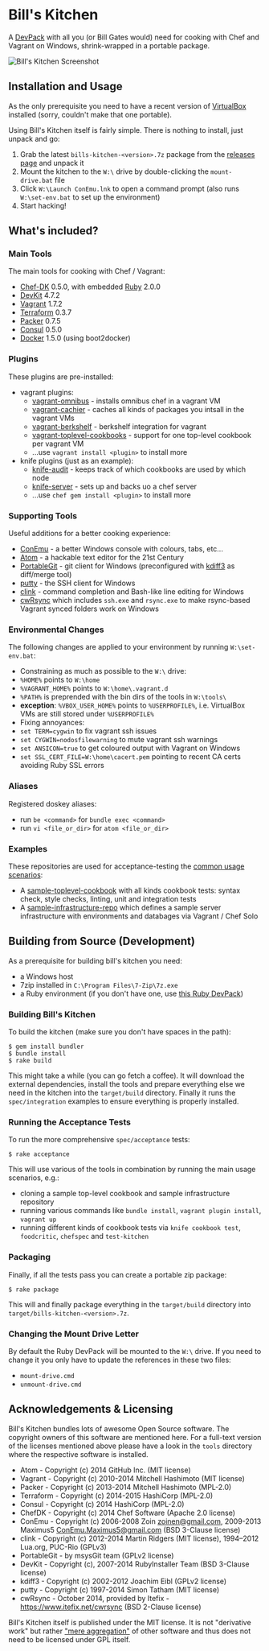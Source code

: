 
# Bill's Kitchen

A [DevPack](http://blog.tknerr.de/blog/2014/10/09/devpack-philosophy-aka-works-on-your-machine/) with all you (or Bill Gates would) need for cooking with Chef and Vagrant on Windows, shrink-wrapped in a portable package.

![Bill's Kitchen Screenshot](https://raw.github.com/tknerr/bills-kitchen/master/doc/bills_kitchen_screenshot.png)

## Installation and Usage

As the only prerequisite you need to have a recent version of [VirtualBox](https://www.virtualbox.org/wiki/Downloads) installed (sorry, couldn't make that one portable).

Using Bill's Kitchen itself is fairly simple. There is nothing to install, just unpack and go:

1. Grab the latest `bills-kitchen-<version>.7z` package from the [releases page](https://github.com/tknerr/bills-kitchen/releases) and unpack it
1. Mount the kitchen to the `W:\` drive by double-clicking the `mount-drive.bat` file
1. Click `W:\Launch ConEmu.lnk` to open a command prompt (also runs `W:\set-env.bat` to set up the environment)
1. Start hacking!

## What's included?

### Main Tools

The main tools for cooking with Chef / Vagrant:

* [Chef-DK](http://www.getchef.com/downloads/chef-dk/windows/) 0.5.0, with embedded [Ruby](http://rubyinstaller.org/downloads/) 2.0.0
* [DevKit](http://rubyinstaller.org/add-ons/devkit/) 4.7.2
* [Vagrant](http://vagrantup.com/) 1.7.2
* [Terraform](http://terraform.io/) 0.3.7
* [Packer](http://packer.io/) 0.7.5
* [Consul](http://consul.io/) 0.5.0
* [Docker](http://docker.io/) 1.5.0 (using boot2docker)

### Plugins

These plugins are pre-installed:

 * vagrant plugins:
   * [vagrant-omnibus](https://github.com/schisamo/vagrant-omnibus) - installs omnibus chef in a vagrant VM
   * [vagrant-cachier](https://github.com/fgrehm/vagrant-cachier) - caches all kinds of packages you intsall in the vagrant VMs
   * [vagrant-berkshelf](https://github.com/berkshelf/vagrant-berkshelf) - berkshelf integration for vagrant
   * [vagrant-toplevel-cookbooks](https://github.com/tknerr/vagrant-toplevel-cookbooks) - support for one top-level cookbook per vagrant VM
   * ...use `vagrant install <plugin>` to install more
 * knife plugins (just as an example):
   * [knife-audit](https://github.com/jbz/knife-audit) - keeps track of which cookbooks are used by which node
   * [knife-server](https://github.com/fnichol/knife-server) - sets up and backs uo a chef server
   * ...use `chef gem install <plugin>` to install more

### Supporting Tools

Useful additions for a better cooking experience:

* [ConEmu](https://code.google.com/p/conemu-maximus5/) - a better Windows console with colours, tabs, etc...
* [Atom](https://atom.io/) - a hackable text editor for the 21st Century
* [PortableGit](https://code.google.com/p/msysgit/) - git client for Windows (preconfigured with [kdiff3](http://kdiff3.sourceforge.net/) as diff/merge tool)
* [putty](http://www.chiark.greenend.org.uk/~sgtatham/putty/download.html) - the SSH client for Windows
* [clink](http://mridgers.github.io/clink/) - command completion and Bash-like line editing for Windows
* [cwRsync](https://www.itefix.net/content/cwrsync-free-edition) which includes `ssh.exe` and `rsync.exe` to make rsync-based Vagrant synced folders work on Windows

### Environmental Changes

The following changes are applied to your environment by running `W:\set-env.bat`:

* Constraining as much as possible to the `W:\` drive:
 * `%HOME%` points to `W:\home`
 * `%VAGRANT_HOME%` points to `W:\home\.vagrant.d`
 * `%PATH%` is preprended with the bin dirs of the tools in `W:\tools\`
 * **exception**: `%VBOX_USER_HOME%` points to `%USERPROFILE%`, i.e. VirtualBox VMs are still stored under `%USERPROFILE%`
* Fixing annoyances:
 * `set TERM=cygwin` to fix vagrant ssh issues
 * `set CYGWIN=nodosfilewarning` to mute vagrant ssh warnings
 * `set ANSICON=true` to get coloured output with Vagrant on Windows
 * `set SSL_CERT_FILE=W:\home\cacert.pem` pointing to recent CA certs avoiding Ruby SSL errors

### Aliases

Registered doskey aliases:

* run `be <command>` for `bundle exec <command>`
* run `vi <file_or_dir>` for `atom <file_or_dir>`

### Examples

These repositories are used for acceptance-testing the [common usage scenarios](https://github.com/tknerr/vagrant-workflow-tests/blob/master/spec/acceptance/usage_scenarios_spec.rb):

* A [sample-toplevel-cookbook](https://github.com/tknerr/sample-toplevel-cookbook) with all kinds cookbook tests: syntax check, style checks, linting, unit and integration tests
* A [sample-infrastructure-repo](https://github.com/tknerr/sample-infrastructure-repo) which defines a sample server infrastructure with environments and databages via Vagrant / Chef Solo


## Building from Source (Development)

As a prerequisite for building bill's kitchen you need:

* a Windows host
* 7zip installed in `C:\Program Files\7-Zip\7z.exe`
* a Ruby environment (if you don't have one, use [this Ruby DevPack](https://github.com/tknerr/ruby-devpack/releases))

### Building Bill's Kitchen

To build the kitchen (make sure you don't have spaces in the path):
```
$ gem install bundler
$ bundle install
$ rake build
```

This might take a while (you can go fetch a coffee). It will download the external dependencies, install the tools and prepare everything else we need in the kitchen into the `target/build` directory. Finally it runs the `spec/integration` examples to ensure everything is properly installed.

### Running the Acceptance Tests

To run the more comprehensive `spec/acceptance` tests:
```
$ rake acceptance
```

This will use various of the tools in combination by running the main usage scenarios, e.g.:

* cloning a sample top-level cookbook and sample infrastructure repository
* running various commands like `bundle install`, `vagrant plugin install`, `vagrant up`
* running different kinds of cookbook tests via `knife cookbook test`, `foodcritic`, `chefspec` and `test-kitchen`

### Packaging

Finally, if all the tests pass you can create a portable zip package:
```
$ rake package
```

This will and finally package everything in the `target/build` directory into `target/bills-kitchen-<version>.7z`.

### Changing the Mount Drive Letter

By default the Ruby DevPack will be mounted to the `W:\` drive. If you need to change it you only have to update the references in these two files:

* `mount-drive.cmd`
* `unmount-drive.cmd`

## Acknowledgements & Licensing

Bill's Kitchen bundles lots of awesome Open Source software. The copyright owners of this software are mentioned here. For a full-text version of the licenses mentioned above please have a look in the `tools` directory where the respective software is installed.

* Atom - Copyright (c) 2014 GitHub Inc. (MIT license)
* Vagrant - Copyright (c) 2010-2014 Mitchell Hashimoto (MIT license)
* Packer - Copyright (c) 2013-2014 Mitchell Hashimoto (MPL-2.0)
* Terraform - Copyright (c) 2014-2015 HashiCorp (MPL-2.0)
* Consul - Copyright (c) 2014 HashiCorp (MPL-2.0)
* ChefDK - Copyright (c) 2014 Chef Software (Apache 2.0 license)
* ConEmu - Copyright (c) 2006-2008 Zoin <zoinen@gmail.com>, 2009-2013 Maximus5 <ConEmu.Maximus5@gmail.com> (BSD 3-Clause license)
* clink - Copyright (c) 2012-2014 Martin Ridgers (MIT license), 1994–2012 Lua.org, PUC-Rio (GPLv3)
* PortableGit - by msysGit team (GPLv2 license)
* DevKit - Copyright (c), 2007-2014 RubyInstaller Team (BSD 3-Clause license)
* kdiff3 - Copyright (c) 2002-2012 Joachim Eibl (GPLv2 license)
* putty - Copyright (c) 1997-2014 Simon Tatham (MIT license)
* cwRsync - October 2014, provided by Itefix - https://www.itefix.net/cwrsync (BSD 2-Clause license)

Bill's Kitchen itself is published under the MIT license. It is not "derivative work" but rather ["mere aggregation"](https://www.gnu.org/licenses/gpl-faq.html#MereAggregation) of other software and thus does not need to be licensed under GPL itself.
